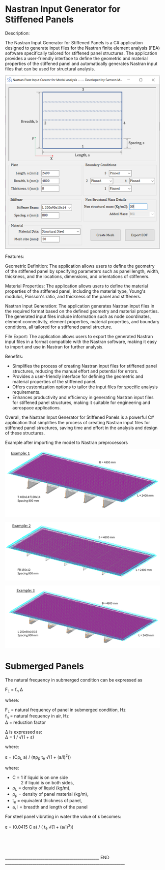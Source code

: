 # Nastran Input Generator for Stiffened Panels

Description:

The Nastran Input Generator for Stiffened Panels is a C# application designed to generate input files for the Nastran finite element analysis (FEA) software specifically tailored for stiffened panel structures. The application provides a user-friendly interface to define the geometric and material properties of the stiffened panel and automatically generates Nastran input files that can be used for structural analysis.

![Nastran stiffened Panels](/Images/Plate_nat_freq.png)


Features:

Geometric Definition: The application allows users to define the geometry of the stiffened panel by specifying parameters such as panel length, width, thickness, and the locations, dimensions, and orientations of stiffeners.

Material Properties: The application allows users to define the material properties of the stiffened panel, including the material type, Young's modulus, Poisson's ratio, and thickness of the panel and stiffeners.

Nastran Input Generation: The application generates Nastran input files in the required format based on the defined geometry and material properties. The generated input files include information such as node coordinates, element connectivity, element properties, material properties, and boundary conditions, all tailored for a stiffened panel structure.

File Export: The application allows users to export the generated Nastran input files in a format compatible with the Nastran software, making it easy to import and use in Nastran for further analysis.

Benefits:

- Simplifies the process of creating Nastran input files for stiffened panel structures, reducing the manual effort and potential for errors.
- Provides a user-friendly interface for defining the geometric and material properties of the stiffened panel.
- Offers customization options to tailor the input files for specific analysis requirements.
- Enhances productivity and efficiency in generating Nastran input files for stiffened panel structures, making it suitable for engineering and aerospace applications.

Overall, the Nastran Input Generator for Stiffened Panels is a powerful C# application that simplifies the process of creating Nastran input files for stiffened panel structures, saving time and effort in the analysis and design of these structures.

Example after importing the model to Nastran preprocessors

![Example 1](/Images/Plate_nat_freq_example_1.png)

![Example 2](/Images/Plate_nat_freq_example_2.png)

![Example 3](/Images/Plate_nat_freq_example_3.png)

# Submerged Panels

The natural frequency in submerged condition can be expressed as

F<sub>L</sub> = f<sub>n</sub> &Delta;

where:

F<sub>L</sub> = natural frequency of panel in submerged condition, Hz<br>
f<sub>n</sub> = natural frequency in air, Hz<br>
&Delta; = reduction factor<br>

&Delta; is expressed as:<br>
&Delta; = 1 / √(1 + ε)

where:

ε = (Cρ<sub>L</sub> a) / (πρ<sub>p</sub> t<sub>e</sub> √(1 + (a/l)<sup>2</sup>))

where:
- C = 1 if liquid is on one side <br>
&nbsp;&nbsp;&nbsp;&nbsp;&nbsp;&nbsp;&nbsp;2 if liquid is on both sides,
- ρ<sub>L</sub> = density of liquid (kg/m),
- ρ<sub>p</sub> = density of panel material (kg/m),
- t<sub>e</sub> = equivalent thickness of panel,
- a, l = breadth and length of the panel

For steel panel vibrating in water the value of ε becomes:

ε = (0.0415 C a) / ( t<sub>e</sub> √(1 + (a/l)<sup>2</sup>))



<br>
<br>
<br>



________________________________________________ END _____________________________________________________________

